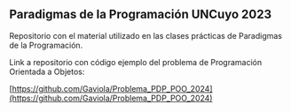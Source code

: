 ## Paradigmas de la Programación UNCuyo 2023

Repositorio con el material utilizado en las clases prácticas de Paradigmas de la Programación.

Link a repositorio con código ejemplo del problema de Programación Orientada a Objetos:

[https://github.com/Gaviola/Problema_PDP_POO_2024](https://github.com/Gaviola/Problema_PDP_POO_2024)
